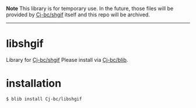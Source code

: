 **Note**
This library is for temporary use.
In the future, those files will be provided by [Cj-bc/shgif](https://github.com/Cj-bc/shgif) itself and this repo will be archived.

---

# libshgif

Library for [Cj-bc/shgif](https://github.com/Cj-bc/shgif)
Please install via [Cj-bc/blib](https://github.com/Cj-bc/blib).

# installation

```bash
$ blib install Cj-bc/libshgif
```
